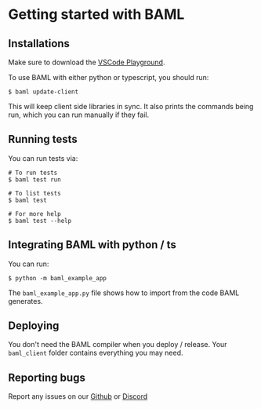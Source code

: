 # Getting started with BAML

## Installations

Make sure to download the [VSCode Playground](https://marketplace.visualstudio.com/items?itemName=boundary.baml).

To use BAML with either python or typescript, you should run:

```shell
$ baml update-client
```

This will keep client side libraries in sync. It also prints the commands being run, which you can run manually if they fail.

## Running tests

You can run tests via:

```shell
# To run tests
$ baml test run

# To list tests
$ baml test

# For more help
$ baml test --help
```

## Integrating BAML with python / ts

You can run:

```shell
$ python -m baml_example_app
```

The `baml_example_app.py` file shows how to import from the code BAML generates.

## Deploying

You don't need the BAML compiler when you deploy / release. Your `baml_client` folder contains everything you may need.

## Reporting bugs

Report any issues on our [Github](https://www.github.com/boundaryml/baml) or [Discord](https://discord.gg/BTNBeXGuaS)
